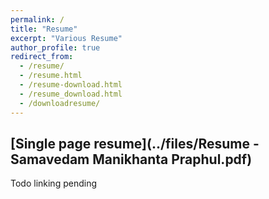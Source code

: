 ```yaml
---
permalink: /
title: "Resume"
excerpt: "Various Resume"
author_profile: true
redirect_from: 
  - /resume/
  - /resume.html
  - /resume-download.html
  - /resume_download.html
  - /downloadresume/
---
```

## [Single page resume](../files/Resume - Samavedam Manikhanta Praphul.pdf)
Todo linking pending